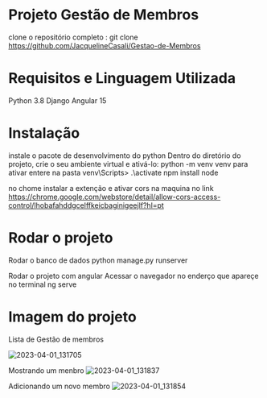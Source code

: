 # Projeto Gestão de Membros
clone o repositório completo :
git clone https://github.com/JacquelineCasali/Gestao-de-Membros

# Requisitos e Linguagem Utilizada

Python 3.8
Django
Angular 15

# Instalação

instale o pacote de desenvolvimento do python
Dentro do diretório do projeto, crie o seu ambiente virtual e ativá-lo:
python -m venv venv
para ativar entere na pasta venv\Scripts> .\activate
npm install
node

no chome instalar a extenção e ativar cors na maquina no link
https://chrome.google.com/webstore/detail/allow-cors-access-control/lhobafahddgcelffkeicbaginigeejlf?hl=pt


# Rodar o projeto
Rodar o banco de dados 
python manage.py runserver

Rodar o projeto com angular 
Acessar o navegador no enderço que apareçe no terminal
ng serve


# Imagem do projeto

Lista de Gestão de membros 

![2023-04-01_131705](https://user-images.githubusercontent.com/103325619/229308562-559962f8-6ecd-4762-b966-38e11156a06d.png)
<br>

Mostrando um menbro 
![2023-04-01_131837](https://user-images.githubusercontent.com/103325619/229308593-4a579535-a69b-4dce-b3f3-05e936973dd2.png)

Adicionando um  novo membro
![2023-04-01_131854](https://user-images.githubusercontent.com/103325619/229308602-67280400-efae-427f-ada8-7997e6ec52c2.png)


